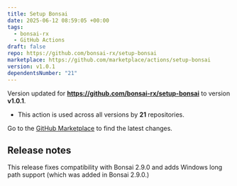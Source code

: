 ```yaml
---
title: Setup Bonsai
date: 2025-06-12 08:59:05 +00:00
tags:
  - bonsai-rx
  - GitHub Actions
draft: false
repo: https://github.com/bonsai-rx/setup-bonsai
marketplace: https://github.com/marketplace/actions/setup-bonsai
version: v1.0.1
dependentsNumber: "21"
---
```



Version updated for **https://github.com/bonsai-rx/setup-bonsai** to version **v1.0.1**.
- This action is used across all versions by **21** repositories.

Go to the [GitHub Marketplace](https://github.com/marketplace/actions/setup-bonsai) to find the latest changes.

## Release notes

This release fixes compatibility with Bonsai 2.9.0 and adds Windows long path support (which was added in Bonsai 2.9.0.)
